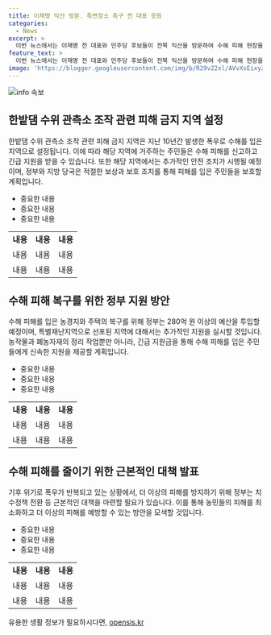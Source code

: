 ```yaml
---
title: 이재명 익산 방문. 특변장소 촉구 전 대표 응원
categories:
  - News
excerpt: >
  이번 뉴스에서는 이재명 전 대표와 민주당 후보들이 전북 익산을 방문하여 수해 피해 현장을 확인하고 지원을 촉구하는 내용이 담겨있습니다. 지난주의 기록적인 폭우로 인한 피해로 인한 농경지와 주택의 피해액은 280억 원을 넘어갔고, 현장을 확인한 이 전 대표는 특별재난지역 추가 선포와 지원의 필요성을 강조하며, 근본적인 대책도 주문했습니다. 특별재난지역 추가 지정이 언제쯤 이뤄질지 수해민들의 눈길이 쏠리고 있는 가운데, 정부의 현장 실사가 진행 중이라고 합니다.
feature_text: >
  이번 뉴스에서는 이재명 전 대표와 민주당 후보들이 전북 익산을 방문하여 수해 피해 현장을 확인하고 지원을 촉구하는 내용이 담겨있습니다. 지난주의 기록적인 폭우로 인한 피해로 인한 농경지와 주택의 피해액은 280억 원을 넘어갔고, 현장을 확인한 이 전 대표는 특별재난지역 추가 선포와 지원의 필요성을 강조하며, 근본적인 대책도 주문했습니다. 특별재난지역 추가 지정이 언제쯤 이뤄질지 수해민들의 눈길이 쏠리고 있는 가운데, 정부의 현장 실사가 진행 중이라고 합니다.
image: 'https://blogger.googleusercontent.com/img/b/R29vZ2xl/AVvXsEixyZcFfHzMRdzZMjFBmAUKJYCLCGyLL1o632UiGVXcaFdKo_bkvkuCioo0uUKlGfBVcT3P84aROyZIXSBEx3Aw5nCQ3pTgDom1WDC4m8eifvWiAmWEEVb4x6G_l8C0QH225ldMjyaFvpxGEBGNO37VmDTDMHGhJPq73UglMfDca1-0aw/s1600/blogspot.png'
---
```


<p><img src="https://blogger.googleusercontent.com/img/b/R29vZ2xl/AVvXsEixyZcFfHzMRdzZMjFBmAUKJYCLCGyLL1o632UiGVXcaFdKo_bkvkuCioo0uUKlGfBVcT3P84aROyZIXSBEx3Aw5nCQ3pTgDom1WDC4m8eifvWiAmWEEVb4x6G_l8C0QH225ldMjyaFvpxGEBGNO37VmDTDMHGhJPq73UglMfDca1-0aw/s1600/blogspot.png" alt="info 속보" /></p>

<h2 data-ke-size="size26">한밭댐 수위 관측소 조작 관련 피해 금지 지역 설정</h2>

<p data-ke-size="size16">한밭댐 수위 관측소 조작 관련 피해 금지 지역은 지난 10년간 발생한 폭우로 수해를 입은 지역으로 설정됩니다. 이에 따라 해당 지역에 거주하는 주민들은 수해 피해를 신고하고 긴급 지원을 받을 수 있습니다. 또한 해당 지역에서는 추가적인 안전 조치가 시행될 예정이며, 정부와 지방 당국은 적절한 보상과 보호 조치를 통해 피해를 입은 주민들을 보호할 계획입니다.</p>

<ul>
  <li>중요한 내용</li>
  <li>중요한 내용</li>
  <li>중요한 내용</li>
</ul>

<table>
  <tr>
    <td style="text-align: center; height: 17px;"><b>내용</b></td>
    <td style="text-align: center; height: 17px;"><b>내용</b></td>
    <td style="text-align: center; height: 17px;"><b>내용</b></td>
  </tr>
  <tr>
    <td style="text-align: center;">내용</td>
    <td style="text-align: center;">내용</td>
    <td style="text-align: center;">내용</td>
  </tr>
  <tr>
    <td style="text-align: center;">내용</td>
    <td style="text-align: center;">내용</td>
    <td style="text-align: center;">내용</td>
  </tr>
</table>

<h2 data-ke-size="size26">수해 피해 복구를 위한 정부 지원 방안</h2>

<p data-ke-size="size16">수해 피해를 입은 농경지와 주택의 복구를 위해 정부는 280억 원 이상의 예산을 투입할 예정이며, 특별재난지역으로 선포된 지역에 대해서는 추가적인 지원을 실시할 것입니다. 농작물과 폐농자재의 정리 작업뿐만 아니라, 긴급 지원금을 통해 수해 피해를 입은 주민들에게 신속한 지원을 제공할 계획입니다.</p>

<ul>
  <li>중요한 내용</li>
  <li>중요한 내용</li>
  <li>중요한 내용</li>
</ul>

<table>
  <tr>
    <td style="text-align: center; height: 17px;"><b>내용</b></td>
    <td style="text-align: center; height: 17px;"><b>내용</b></td>
    <td style="text-align: center; height: 17px;"><b>내용</b></td>
  </tr>
  <tr>
    <td style="text-align: center;">내용</td>
    <td style="text-align: center;">내용</td>
    <td style="text-align: center;">내용</td>
  </tr>
  <tr>
    <td style="text-align: center;">내용</td>
    <td style="text-align: center;">내용</td>
    <td style="text-align: center;">내용</td>
  </tr>
</table>

<h2 data-ke-size="size26">수해 피해를 줄이기 위한 근본적인 대책 발표</h2>

<p data-ke-size="size16">기후 위기로 폭우가 반복되고 있는 상황에서, 더 이상의 피해를 방지하기 위해 정부는 치수정책 전환 등 근본적인 대책을 마련할 필요가 있습니다. 이를 통해 농민들의 피해를 최소화하고 더 이상의 피해를 예방할 수 있는 방안을 모색할 것입니다.</p>

<ul>
  <li>중요한 내용</li>
  <li>중요한 내용</li>
  <li>중요한 내용</li>
</ul>

<table>
  <tr>
    <td style="text-align: center; height: 17px;"><b>내용</b></td>
    <td style="text-align: center; height: 17px;"><b>내용</b></td>
    <td style="text-align: center; height: 17px;"><b>내용</b></td>
  </tr>
  <tr>
    <td style="text-align: center;">내용</td>
    <td style="text-align: center;">내용</td>
    <td style="text-align: center;">내용</td>
  </tr>
  <tr>
    <td style="text-align: center;">내용</td>
    <td style="text-align: center;">내용</td>
    <td style="text-align: center;">내용</td>
  </tr>
</table>
유용한 생활 정보가 필요하시다면, <a href="https://opensis.kr" rel="dofollow">opensis.kr</a>


